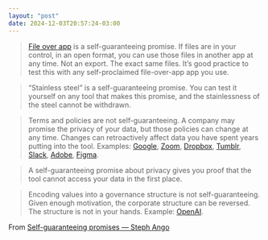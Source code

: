 ```yaml
---
layout: "post"
date: 2024-12-03T20:57:24-03:00
---
```


> [File over app](/file-over-app) is a self-guaranteeing promise. If files are in your control, in an open format, you can use those files in another app at any time. Not an export. The exact same files. It’s good practice to test this with any self-proclaimed file-over-app app you use.

> “Stainless steel” is a self-guaranteeing promise. You can test it yourself on any tool that makes this promise, and the stainlessness of the steel cannot be withdrawn.

> Terms and policies are not self-guaranteeing. A company may promise the privacy of your data, but those policies can change at any time. Changes can retroactively affect data you have spent years putting into the tool. Examples: [Google](https://x.com/kepano/status/1682829662370557952), [Zoom](https://x.com/kepano/status/1688606865058574339), [Dropbox](https://x.com/kepano/status/1735032935336829230), [Tumblr](https://x.com/kepano/status/1762864738499952756), [Slack](https://x.com/kepano/status/1791266503456907554), [Adobe](https://x.com/kepano/status/1798459810981220621), [Figma](https://x.com/kepano/status/1808167319694368999).

> A self-guaranteeing promise about privacy gives you proof that the tool cannot access your data in the first place.

> Encoding values into a governance structure is not self-guaranteeing. Given enough motivation, the corporate structure can be reversed. The structure is not in your hands. Example: [OpenAI](https://en.wikipedia.org/wiki/Removal_of_Sam_Altman_from_OpenAI).


From [Self-guaranteeing promises — Steph Ango](https://stephango.com/self-guarantee)

